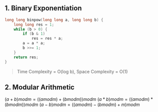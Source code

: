 ## 1. Binary Exponentiation

```cpp
long long binpow(long long a, long long b) {
    long long res = 1;
    while (b > 0) {
        if (b & 1)
            res = res * a;
        a = a * a;
        b >>= 1;
    }
    return res;
}
```
> Time Complexity = O(log b), Space Complexity = O(1)

## 2. Modular Arithmetic

$(a + b) mod m = ( (a mod m) + (b mod m) ) mod m$
$(a * b) mod m = ( (a mod m) * (b mod m) ) mod m$
$(a - b) mod m = ( (a mod m) - (b mod m) + m ) mod m$
